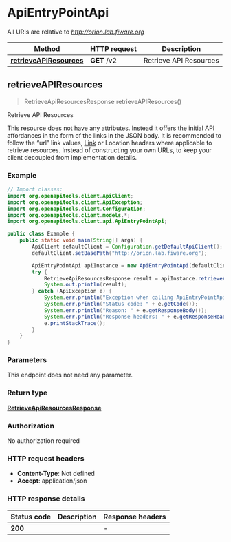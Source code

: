 # ApiEntryPointApi

All URIs are relative to *http://orion.lab.fiware.org*

Method | HTTP request | Description
------------- | ------------- | -------------
[**retrieveAPIResources**](ApiEntryPointApi.md#retrieveAPIResources) | **GET** /v2 | Retrieve API Resources



## retrieveAPIResources

> RetrieveApiResourcesResponse retrieveAPIResources()

Retrieve API Resources

This resource does not have any attributes. Instead it offers the initial API affordances in the form of the links in the JSON body. It is recommended to follow the “url” link values, [Link](https://tools.ietf.org/html/rfc5988) or Location headers where applicable to retrieve resources. Instead of constructing your own URLs, to keep your client decoupled from implementation details.

### Example

```java
// Import classes:
import org.openapitools.client.ApiClient;
import org.openapitools.client.ApiException;
import org.openapitools.client.Configuration;
import org.openapitools.client.models.*;
import org.openapitools.client.api.ApiEntryPointApi;

public class Example {
    public static void main(String[] args) {
        ApiClient defaultClient = Configuration.getDefaultApiClient();
        defaultClient.setBasePath("http://orion.lab.fiware.org");

        ApiEntryPointApi apiInstance = new ApiEntryPointApi(defaultClient);
        try {
            RetrieveApiResourcesResponse result = apiInstance.retrieveAPIResources();
            System.out.println(result);
        } catch (ApiException e) {
            System.err.println("Exception when calling ApiEntryPointApi#retrieveAPIResources");
            System.err.println("Status code: " + e.getCode());
            System.err.println("Reason: " + e.getResponseBody());
            System.err.println("Response headers: " + e.getResponseHeaders());
            e.printStackTrace();
        }
    }
}
```

### Parameters

This endpoint does not need any parameter.

### Return type

[**RetrieveApiResourcesResponse**](RetrieveApiResourcesResponse.md)

### Authorization

No authorization required

### HTTP request headers

- **Content-Type**: Not defined
- **Accept**: application/json

### HTTP response details
| Status code | Description | Response headers |
|-------------|-------------|------------------|
| **200** |  |  -  |

